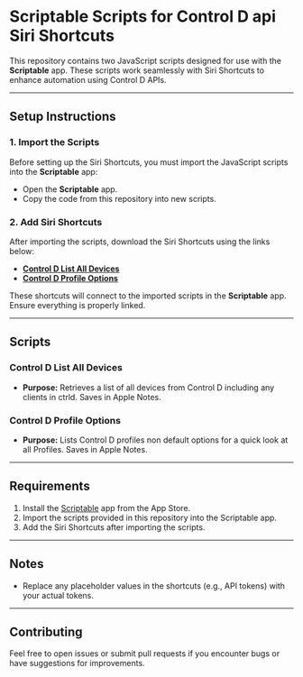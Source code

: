 # Scriptable Scripts for Control D api Siri Shortcuts

This repository contains two JavaScript scripts designed for use with the **Scriptable** app. These scripts work seamlessly with Siri Shortcuts to enhance automation using Control D APIs.

---

## Setup Instructions

### 1. Import the Scripts
Before setting up the Siri Shortcuts, you must import the JavaScript scripts into the **Scriptable** app:
- Open the **Scriptable** app.
- Copy the code from this repository into new scripts.

### 2. Add Siri Shortcuts
After importing the scripts, download the Siri Shortcuts using the links below:
- **[Control D List All Devices](https://www.icloud.com/shortcuts/1e043948780848cbb199c3ed70486db7)**
- **[Control D Profile Options](https://www.icloud.com/shortcuts/41dd31707c3b496fab63f47588d9a6ed)**

These shortcuts will connect to the imported scripts in the **Scriptable** app. Ensure everything is properly linked.

---

## Scripts

### **Control D List All Devices**
- **Purpose:** Retrieves a list of all devices from Control D including any clients in ctrld. Saves in Apple Notes.

### **Control D Profile Options**
- **Purpose:** Lists Control D profiles non default options for a quick look at all Profiles. Saves in Apple Notes.

---

## Requirements

1. Install the [Scriptable](https://scriptable.app/) app from the App Store.
2. Import the scripts provided in this repository into the Scriptable app.
3. Add the Siri Shortcuts after importing the scripts.

---

## Notes

- Replace any placeholder values in the shortcuts (e.g., API tokens) with your actual tokens.

---

## Contributing

Feel free to open issues or submit pull requests if you encounter bugs or have suggestions for improvements.